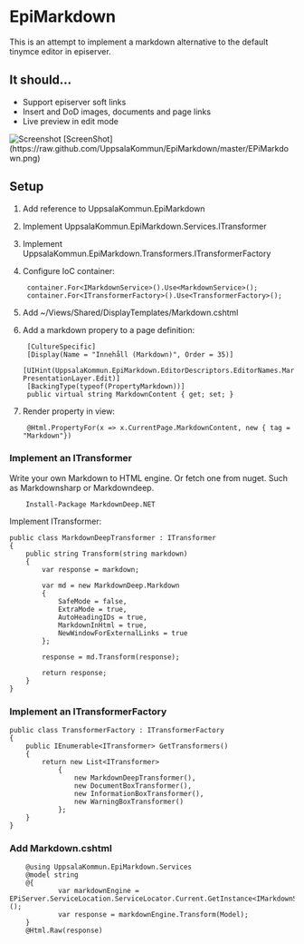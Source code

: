 EpiMarkdown
===========

This is an attempt to implement a markdown alternative to the default tinymce editor in episerver.

## It should...

- Support episerver soft links
- Insert and DoD images, documents and page links
- Live preview in edit mode

<img src="https://raw.github.com/UppsalaKommun/EpiMarkdown/master/EPiMarkdown.png" alt="Screenshot" />
[ScreenShot](https://raw.github.com/UppsalaKommun/EpiMarkdown/master/EPiMarkdown.png)

## Setup

1. Add reference to UppsalaKommun.EpiMarkdown
2. Implement UppsalaKommun.EpiMarkdown.Services.ITransformer
3. Implement UppsalaKommun.EpiMarkdown.Transformers.ITransformerFactory
4. Configure IoC container:

        container.For<IMarkdownService>().Use<MarkdownService>();
        container.For<ITransformerFactory>().Use<TransformerFactory>();
        
5. Add ~/Views/Shared/DisplayTemplates/Markdown.cshtml
6. Add a markdown propery to a page definition:

        [CultureSpecific]
        [Display(Name = "Innehåll (Markdown)", Order = 35)]
        [UIHint(UppsalaKommun.EpiMarkdown.EditorDescriptors.EditorNames.MarkdownEditor, PresentationLayer.Edit)]
        [BackingType(typeof(PropertyMarkdown))]
        public virtual string MarkdownContent { get; set; }

7. Render property in view:

        @Html.PropertyFor(x => x.CurrentPage.MarkdownContent, new { tag = "Markdown"})

### Implement an ITransformer

Write your own Markdown to HTML engine. Or fetch one from nuget. Such as Markdownsharp or Markdowndeep.

        Install-Package MarkdownDeep.NET

Implement ITransformer:

    public class MarkdownDeepTransformer : ITransformer
    {
        public string Transform(string markdown)
        {
            var response = markdown;

            var md = new MarkdownDeep.Markdown
            {
                SafeMode = false,
                ExtraMode = true,
                AutoHeadingIDs = true,
                MarkdownInHtml = true,
                NewWindowForExternalLinks = true
            };

            response = md.Transform(response);

            return response;
        }
    }

### Implement an ITransformerFactory

    public class TransformerFactory : ITransformerFactory
    {
        public IEnumerable<ITransformer> GetTransformers()
        {
            return new List<ITransformer>
                {
                    new MarkdownDeepTransformer(),
                    new DocumentBoxTransformer(),
                    new InformationBoxTransformer(),
                    new WarningBoxTransformer()
                };
        }
    }

### Add Markdown.cshtml

        @using UppsalaKommun.EpiMarkdown.Services
        @model string
        @{
                var markdownEngine = EPiServer.ServiceLocation.ServiceLocator.Current.GetInstance<IMarkdownService>();
                var response = markdownEngine.Transform(Model);
        }
        @Html.Raw(response)
